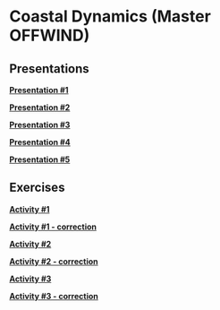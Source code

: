 

#  Coastal Dynamics (Master OFFWIND)

##  Presentations


**[Presentation #1 ][p1]**  

  [p1]: Coastal1_2025.pdf

**[Presentation #2 ][p2]**  

  [p2]: Coastal2_2025.pdf

**[Presentation #3 ][p3]**  

  [p3]: Coastal3_2025.pdf

**[Presentation #4 ][p4]**  

  [p4]: Coastal4_2025.pdf
  
**[Presentation #5 ][p5]**  

  [p5]: Coastal4_2025.pdf
  
##  Exercises


**[Activity #1 ][a1]**  

  [a1]: td1.pdf
  
**[Activity #1 - correction][c1]**  

  [c1]: td1_long_solutions.pdf

**[Activity #2 ][a2]**  

  [a2]: td2.pdf
  
**[Activity #2 - correction][c2]**  

  [c2]: td2_long_solutions.pdf

**[Activity #3 ][a3]**  

  [a3]: td3.pdf
  
**[Activity #3 - correction][c3]**  

  [c3]: td3_long_solutions.pdf